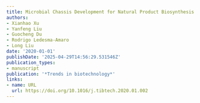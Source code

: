```yaml
---
title: Microbial Chassis Development for Natural Product Biosynthesis
authors:
- Xianhao Xu
- Yanfeng Liu
- Guocheng Du
- Rodrigo Ledesma‐Amaro
- Long Liu
date: '2020-01-01'
publishDate: '2025-04-29T14:56:29.531546Z'
publication_types:
- manuscript
publication: '*Trends in biotechnology*'
links:
- name: URL
  url: https://doi.org/10.1016/j.tibtech.2020.01.002
---
```

